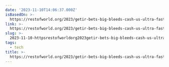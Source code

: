 ```yaml
---
date: '2023-11-10T14:06:37.000Z'
isBasedOn: >-
  https://restofworld.org/2023/getir-bets-big-bleeds-cash-us-ultra-fast-delivery/
link: >-
  https://restofworld.org/2023/getir-bets-big-bleeds-cash-us-ultra-fast-delivery/
slug: >-
  2023-11-10-httpsrestofworldorg2023getir-bets-big-bleeds-cash-us-ultra-fast-delivery
tags:
  - tech
title: >-
  https://restofworld.org/2023/getir-bets-big-bleeds-cash-us-ultra-fast-delivery/
---
```


